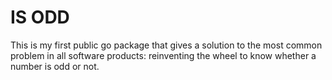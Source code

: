 # IS ODD
This is my first public go package that gives a solution to the most common problem in all software products: reinventing the wheel to know whether a number is odd or not.
